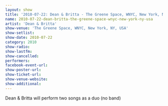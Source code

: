 ```yaml
---
layout: show
title: '2010-07-22: Dean & Britta - The Greene Space, WNYC, New York, NY, USA'
name: 2010-07-22-dean-britta-the-greene-space-wnyc-new-york-ny-usa
artist: 'Dean & Britta'
show-venue: 'The Greene Space, WNYC, New York, NY, USA'
show-setlist: 
show-date: 2010-07-22
category: 2010
show-radio: 
show-lastfm: 
show-cancelled: 
performers: 
facebook-event-url: 
show-poster-url: 
show-ticket-url: 
show-venue-website: 
show-additional: 
---
```


Dean & Britta will perform two songs as a duo (no band)